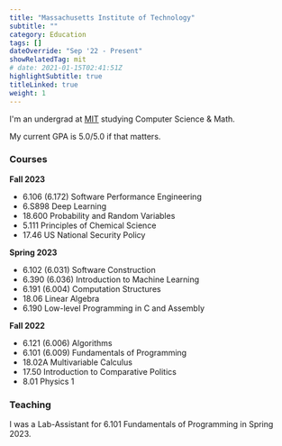 ```yaml
---
title: "Massachusetts Institute of Technology"
subtitle: ""
category: Education
tags: []
dateOverride: "Sep '22 - Present"
showRelatedTag: mit
# date: 2021-01-15T02:41:51Z
highlightSubtitle: true
titleLinked: true
weight: 1
---
```


<!-- Since Fall 2022,  -->
I'm an undergrad at [MIT](https://web.mit.edu/) studying Computer Science & Math.
<!-- (and maybe Political Science). -->

<!-- I declared to major in Computer Science and Engineering (Course 6-3) in Spring 2023.  -->
<!-- I'm also on the track to get a major/minor in Political Science (Course 17). -->

My current GPA is 5.0/5.0 if that matters.

### Courses

<!-- (\* indicates ongoing courses) -->

**Fall 2023**
- 6.106 (6.172) Software Performance Engineering 
- 6.S898 Deep Learning 
- 18.600 Probability and Random Variables
- 5.111 Principles of Chemical Science
- 17.46 US National Security Policy

**Spring 2023**

- 6.102 (6.031) Software Construction
- 6.390 (6.036) Introduction to Machine Learning
- 6.191 (6.004) Computation Structures
- 18.06 Linear Algebra
- 6.190 Low-level Programming in C and Assembly

**Fall 2022**

- 6.121 (6.006) Algorithms
- 6.101 (6.009) Fundamentals of Programming
- 18.02A Multivariable Calculus
- 17.50 Introduction to Comparative Politics
- 8.01 Physics 1

### Teaching

I was a Lab-Assistant for 6.101 Fundamentals of Programming in Spring 2023.
